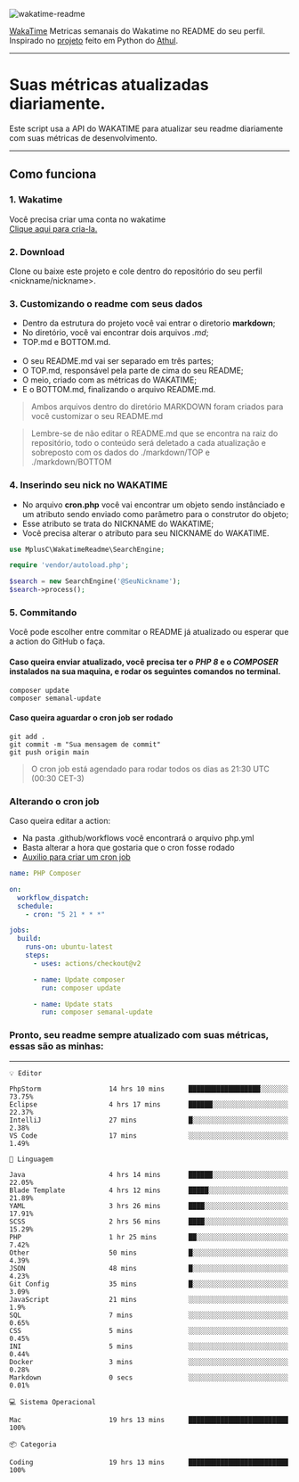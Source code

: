 ![wakatime-readme](https://socialify.git.ci/bymatheus/wakatime-readme/image?description=1&descriptionEditable=M%C3%A9tricas%20semanais%20do%20Wakatime%20no%20seu%20README%20de%20perfil.&font=KoHo&forks=1&language=1&owner=1&pattern=Signal&stargazers=1&theme=Dark)

[WakaTime](https://wakatime.com) Metricas semanais do Wakatime no README do seu perfil. <br>
Inspirado no [projeto](https://github.com/athul/waka-readme) feito em Python do [Athul](https://github.com/athul).
___

# Suas métricas atualizadas diariamente.
Este script usa a API do WAKATIME para atualizar seu readme diariamente com suas métricas de desenvolvimento.

___

## Como funciona

### 1. Wakatime
Você precisa criar uma conta no wakatime <br>
[Clique aqui para cria-la.](https://wakatime.com) 

### 2. Download
Clone ou baixe este projeto e cole dentro do repositório do seu perfil <nickname/nickname>.

### 3. Customizando o readme com seus dados
- Dentro da estrutura do projeto você vai entrar o diretorio **markdown**;  
- No diretório, você vai encontrar dois arquivos *.md*;
- TOP.md e BOTTOM.md.
<br><br>
- O seu README.md vai ser separado em três partes; 
- O TOP.md, responsável pela parte de cima do seu README;
- O meio, criado com as métricas do WAKATIME;
- E o BOTTOM.md, finalizando o arquivo README.md.<br>

> Ambos arquivos dentro do diretório MARKDOWN foram criados para você customizar o seu README.md

> Lembre-se de não editar o README.md que se encontra na raiz do repositório, todo o conteúdo será deletado a cada atualização e sobreposto com os dados do ./markdown/TOP e ./markdown/BOTTOM

### 4. Inserindo seu nick no WAKATIME
- No arquivo **cron.php** você vai encontrar um objeto sendo instânciado e um atributo sendo enviado como parâmetro para o construtor do objeto;
- Esse atributo se trata do NICKNAME do WAKATIME;
- Você precisa alterar o atributo para seu NICKNAME do WAKATIME.

```php
use MplusC\WakatimeReadme\SearchEngine;

require 'vendor/autoload.php';

$search = new SearchEngine('@SeuNickname');
$search->process();
```

### 5. Commitando
Você pode escolher entre commitar o README já atualizado ou esperar que a action do GitHub o faça. <br>

#### Caso queira enviar atualizado, você precisa ter o *PHP 8* e o *COMPOSER* instalados na sua maquina, e rodar os seguintes comandos no terminal.
```composer
composer update
composer semanal-update 
```

#### Caso queira aguardar o cron job ser rodado 
```git 
git add .
git commit -m "Sua mensagem de commit"
git push origin main
```

>O cron job está agendado para rodar todos os dias as 21:30 UTC (00:30 CET-3) 

### Alterando o cron job
Caso queira editar a action:

- Na pasta .github/workflows você encontrará o arquivo php.yml
- Basta alterar a hora que gostaria que o cron fosse rodado
- [Auxilio para criar um cron job](https://crontab.guru)

```yml
name: PHP Composer

on:
  workflow_dispatch:
  schedule:
    - cron: "5 21 * * *"

jobs:
  build:
    runs-on: ubuntu-latest
    steps:
      - uses: actions/checkout@v2

      - name: Update composer
        run: composer update

      - name: Update stats
        run: composer semanal-update
```

### Pronto, seu readme sempre atualizado com suas métricas, essas são as minhas:

___
```text
💡 Editor

PhpStorm                 14 hrs 10 mins      ██████████████████░░░░░░░     73.75%
Eclipse                  4 hrs 17 mins       ██████░░░░░░░░░░░░░░░░░░░     22.37%
IntelliJ                 27 mins             █░░░░░░░░░░░░░░░░░░░░░░░░      2.38%
VS Code                  17 mins             ░░░░░░░░░░░░░░░░░░░░░░░░░      1.49%
```
```text
💬 Linguagem

Java                     4 hrs 14 mins       ██████░░░░░░░░░░░░░░░░░░░     22.05%
Blade Template           4 hrs 12 mins       █████░░░░░░░░░░░░░░░░░░░░     21.89%
YAML                     3 hrs 26 mins       ████░░░░░░░░░░░░░░░░░░░░░     17.91%
SCSS                     2 hrs 56 mins       ████░░░░░░░░░░░░░░░░░░░░░     15.29%
PHP                      1 hr 25 mins        ██░░░░░░░░░░░░░░░░░░░░░░░      7.42%
Other                    50 mins             █░░░░░░░░░░░░░░░░░░░░░░░░      4.39%
JSON                     48 mins             █░░░░░░░░░░░░░░░░░░░░░░░░      4.23%
Git Config               35 mins             █░░░░░░░░░░░░░░░░░░░░░░░░      3.09%
JavaScript               21 mins             ░░░░░░░░░░░░░░░░░░░░░░░░░       1.9%
SQL                      7 mins              ░░░░░░░░░░░░░░░░░░░░░░░░░      0.65%
CSS                      5 mins              ░░░░░░░░░░░░░░░░░░░░░░░░░      0.45%
INI                      5 mins              ░░░░░░░░░░░░░░░░░░░░░░░░░      0.44%
Docker                   3 mins              ░░░░░░░░░░░░░░░░░░░░░░░░░      0.28%
Markdown                 0 secs              ░░░░░░░░░░░░░░░░░░░░░░░░░      0.01%
```
```text
💻 Sistema Operacional

Mac                      19 hrs 13 mins      █████████████████████████       100%
```
```text
📦 Categoria

Coding                   19 hrs 13 mins      █████████████████████████       100%
```
